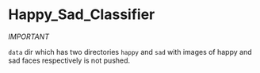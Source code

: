 # Happy_Sad_Classifier


*IMPORTANT*

`data` dir which has two directories `happy` and `sad` with images of happy and sad faces respectively is not pushed.